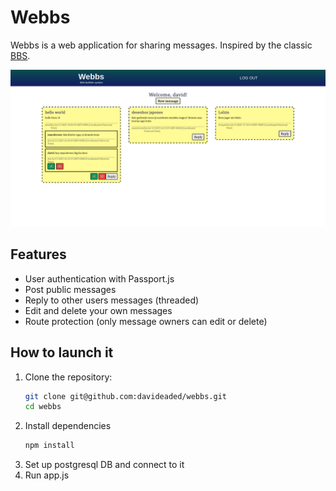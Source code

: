 # Webbs

Webbs is a web application for sharing messages. Inspired by the classic [BBS](https://en.wikipedia.org/wiki/Bulletin_board_system).

![Preview](./ss.png)

## Features

- User authentication with Passport.js
- Post public messages
- Reply to other users messages (threaded)
- Edit and delete your own messages
- Route protection (only message owners can edit or delete)

## How to launch it

1. Clone the repository:
   ```bash
   git clone git@github.com:davideaded/webbs.git
   cd webbs
   ```
2. Install dependencies
    ```bash
    npm install
    ```
3. Set up postgresql DB and connect to it
4. Run app.js

